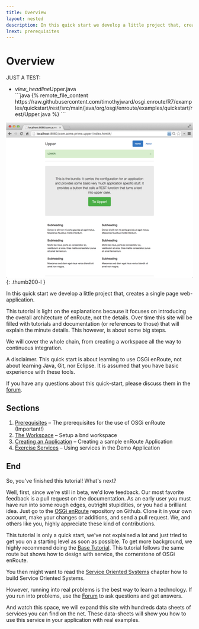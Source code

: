 ```yaml
---
title: Overview
layout: nested
description: In this quick start we develop a little project that, creates a single page web-application.
lnext: prerequisites
---
```

# Overview

JUST A TEST:

<ul class="collapsible">
<li>
<div class="collapsible-header"><i class="material-icons">view_headline</i>Upper.java</div>
<div class="collapsible-body" markdown="1">
```java
{% remote_file_content https://raw.githubusercontent.com/timothyjward/osgi.enroute/R7/examples/quickstart/rest/src/main/java/org/osgi/enroute/examples/quickstart/rest/Upper.java %}
```	
</div>
</li>
</ul>

 

![Thumbnail for Quickstart Tutorial](img/app-0.png)
{: .thumb200-l }

In this quick start we develop a little project that, creates a single page web-application.

This tutorial is light on the explanations because it focuses on introducing the overall architecture of enRoute, not the details. Over time this site will be filled with tutorials and documentation (or references to those) that will explain the minute details. This however, is about some big steps.

We will cover the whole chain, from creating a workspace all the way to continuous integration.

A disclaimer. This quick start is about learning to use OSGi enRoute, not about learning Java, Git, nor Eclipse. It is assumed that you have basic experience with these tools.

If you have any questions about this quick-start, please discuss them in the [forum][forum].

## Sections

1. [Prerequisites](prerequisites.html) – The prerequisites for the use of OSGi enRoute (Important!)
1. [The Workspace](workspace.html) – Setup a bnd workspace
1. [Creating an Application](create_an_application.html) – Creating a sample enRoute Application
1. [Exercise Services](exercise_service.html) – Using services in the Demo Application

## End

So, you've finished this tutorial! What's next?

Well, first, since we're still in beta, we'd love feedback. Our most favorite feedback is a pull request on the documentation. As an early user you must have run into some rough edges, outright stupidities, or you had a brilliant idea. Just go to the [OSGi enRoute][enroute-doc] repository on Github. Clone it in your own account, make your changes or additions, and send a pull request. We, and others like you, highly appreciate these kind of contributions.

This tutorial is only a quick start, we've not explained a lot and just tried to get you on a starting level as soon as possible. To get more background, we highly recommend doing the [Base Tutorial](220-tutorial-base.html). This tutorial follows the same route but shows how to design with service, the cornerstone of OSGi enRoute.

You then might want to read the [Service Oriented Systems](215-sos.html) chapter how to build Service Oriented Systems.

However, running into real problems is the best way to learn a technology. If you run into problems, use the [Forum][forum] to ask questions and get answers.

And watch this space, we will expand this site with hundreds data sheets of services you can find on the net. These data-sheets will show you how to use this service in your application with real examples. 

[forum]: /forum.html
[enroute-doc]: https://github.com/osgi/osgi.enroute.site
